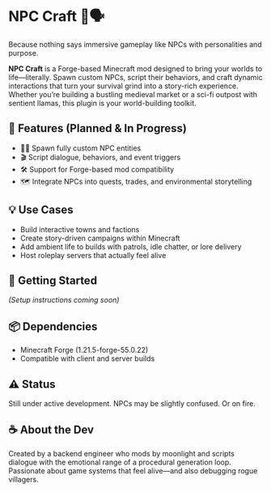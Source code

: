 # NPC Craft 🧱🗣️

Because nothing says immersive gameplay like NPCs with personalities and purpose.

**NPC Craft** is a Forge-based Minecraft mod designed to bring your worlds to life—literally. Spawn custom NPCs, script their behaviors, and craft dynamic interactions that turn your survival grind into a story-rich experience. Whether you’re building a bustling medieval market or a sci-fi outpost with sentient llamas, this plugin is your world-building toolkit.

## 🎯 Features (Planned & In Progress)
- 🧍‍♂️ Spawn fully custom NPC entities
- 🎬 Script dialogue, behaviors, and event triggers
- 🛠️ Support for Forge-based mod compatibility
- 🗺️ Integrate NPCs into quests, trades, and environmental storytelling

## 💡 Use Cases
- Build interactive towns and factions
- Create story-driven campaigns within Minecraft
- Add ambient life to builds with patrols, idle chatter, or lore delivery
- Host roleplay servers that actually feel alive

## 🚀 Getting Started
_(Setup instructions coming soon)_

## 📦 Dependencies
- Minecraft Forge (1.21.5-forge-55.0.22)
- Compatible with client and server builds

## ⚠️ Status
Still under active development. NPCs may be slightly confused. Or on fire.

## ☕ About the Dev
Created by a backend engineer who mods by moonlight and scripts dialogue with the emotional range of a procedural generation loop. Passionate about game systems that feel alive—and also debugging rogue villagers.
